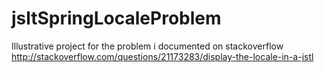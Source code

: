 jsltSpringLocaleProblem
=======================

Illustrative project for the problem i documented on stackoverflow http://stackoverflow.com/questions/21173283/display-the-locale-in-a-jstl
